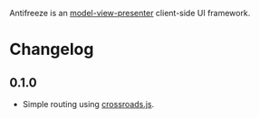 Antifreeze is an [model-view-presenter](http://en.wikipedia.org/wiki/Model%E2%80%93view%E2%80%93presenter) client-side UI framework.

# Changelog

## 0.1.0

* Simple routing using [crossroads.js](http://millermedeiros.github.io/crossroads.js/).
